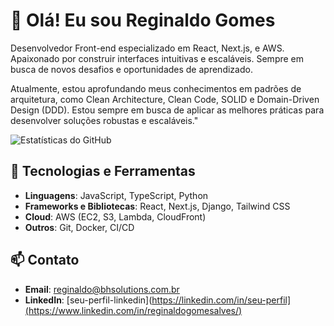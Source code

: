 # 👋 Olá! Eu sou Reginaldo Gomes

Desenvolvedor Front-end especializado em React, Next.js, e AWS. Apaixonado por construir interfaces intuitivas e escaláveis. Sempre em busca de novos desafios e oportunidades de aprendizado.

Atualmente, estou aprofundando meus conhecimentos em padrões de arquitetura, como Clean Architecture, Clean Code, SOLID e Domain-Driven Design (DDD). Estou sempre em busca de aplicar as melhores práticas para desenvolver soluções robustas e escaláveis."

![Estatísticas do GitHub](https://github-readme-stats.vercel.app/api?username=reginaldogomes&show_icons=true&theme=radical)

## 🚀 Tecnologias e Ferramentas

- **Linguagens**: JavaScript, TypeScript, Python
- **Frameworks e Bibliotecas**: React, Next.js, Django, Tailwind CSS
- **Cloud**: AWS (EC2, S3, Lambda, CloudFront)
- **Outros**: Git, Docker, CI/CD

## 📫 Contato

- **Email**: [reginaldo@bhsolutions.com.br](mailto:reginaldo@bhsolutions.com.br)
- **LinkedIn**: [seu-perfil-linkedin](https://linkedin.com/in/seu-perfil](https://www.linkedin.com/in/reginaldogomesalves/)
